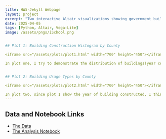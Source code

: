 ```yaml
---
title: HW5-Jekyll Webpage
layout: project
excerpt: "Two interactive Altair visualizations showing government building construction years and usage types by county."
date: 2025-04-05
tags: [Python, Altair, Vega-Lite]
image: /assets/pngs/iSchool.png


## Plot 1: Building Construction Histogram by County

<iframe src="/assets/plots/plot1.html" width="700" height="450"></iframe>

In plot one, I try to demonstrate the distribution of buildings(year constructed) in different counties. I select historgram as visualization since year is numeric values. By viewing this plot, we could gain insight of whether particular counties have concentrated large-scale construction in certain eras. As for the data transformation, I apply dropna.() to remove some NA values in columns County and Year Constructed to prevent missing data; also, I do not filter year since I am afraid some buildings' consturcted year do not document correctly in the original data and this is the reason some of the buildings built in 0 year. For the encodings, x-axis shows year is a continuous real-valued quantity so I use Q(quantitative); for y-axis, since I try to show total quantities of buildings; thus, I utilize count():Q to brings out total count of data objects in the group. The interactivity part allow users to chose various counties and their specific visualization. I create county_dropdown and selection for the purpose of generating county dropdown.


## Plot 2: Building Usage Types by County

<iframe src="/assets/plots/plot2.html" width="700" height="450"></iframe>

In plot two, since plot 1 show the year of building constructed, I think is worth mentioning the buildings' usage. Therefore, I create plot 2 (bar graph)to reveal the distribution of building usage in different counties. It could serve as the visualization that allow policy makers to gain insight of observing the differences in functional needs among counties. Compared to last plot, I also add a transformation in data that filter the building usage after 1950 and apply dropna.() to ensure a clean dataset. For the encoding parts, x-axis uses count():Q to show numbers of buildings and y-axis uses nominal N(a discrete unordered category to gain access of different usages. Also, to show the trend, I apply sort'-x' that display the most common usage types at the top. The interactivity part is same with plot 1 that able users to select different counties' data and update automatically. At last, both of my plots do not set up color scheme this is because colors would affect viewing data trends.)
---
```


## Data and Notebook Links

- [The Data](https://raw.githubusercontent.com/UIUC-iSchool-DataViz/is445_data/main/building_inventory.csv)  
- [The Analysis Notebook](https://github.com/WEN-SHENG-LIAO/WEN-SHENG-LIAO.github.io/blob/main/python_notebooks/Homework5.ipynb)
